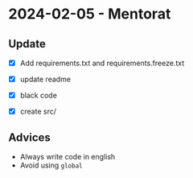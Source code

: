 # 2024-02-05 - Mentorat 

## Update 

- [x] Add requirements.txt and requirements.freeze.txt
- [x] update readme 
- [x] black code
- [x] create src/


## Advices 
- Always write code in english
- Avoid using ```global```